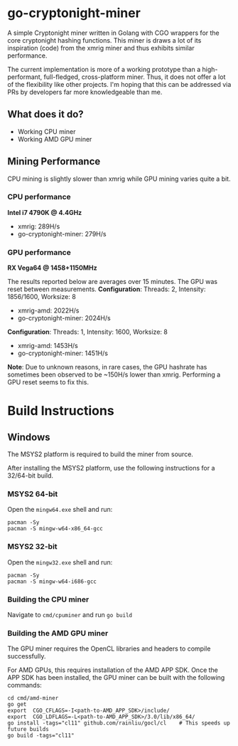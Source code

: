 # go-cryptonight-miner

A simple Cryptonight miner written in Golang with CGO wrappers for the core cryptonight hashing functions. This miner is draws a lot of its inspiration (code) from the xmrig miner and thus exhibits similar performance.

The current implementation is more of a working prototype than a high-performant, full-fledged, cross-platform miner. Thus, it does not offer a lot of the flexibility like other projects.
I'm hoping that this can be addressed via PRs by developers far more knowledgeable than me.

## What does it do?
  - Working CPU miner
  - Working AMD GPU miner

## Mining Performance
CPU mining is slightly slower than xmrig while GPU mining varies quite a bit.

### CPU performance
**Intel i7 4790K @ 4.4GHz**  

  - xmrig:                 289H/s
  - go-cryptonight-miner:  279H/s

### GPU performance
**RX Vega64 @ 1458+1150MHz**  

The results reported below are averages over 15 minutes. The GPU was reset between measurements.
**Configuration**: Threads: 2, Intensity: 1856/1600, Worksize: 8
  - xmrig-amd:            2022H/s
  - go-cryptonight-miner: 2024H/s
  
**Configuration**: Threads: 1, Intensity: 1600, Worksize: 8
  - xmrig-amd:            1453H/s
  - go-cryptonight-miner: 1451H/s

**Note**: Due to unknown reasons, in rare cases, the GPU hashrate has sometimes been observed to be ~150H/s lower than xmrig. Performing a GPU reset seems to fix this.

# Build Instructions

## Windows
The MSYS2 platform is required to build the miner from source.  

After installing the MSYS2 platform, use the following instructions for a 32/64-bit build.

### MSYS2 64-bit
Open the `mingw64.exe` shell and run:

    pacman -Sy
    pacman -S mingw-w64-x86_64-gcc

### MSYS2 32-bit
Open the `mingw32.exe` shell and run:

    pacman -Sy
    pacman -S mingw-w64-i686-gcc

### Building the CPU miner
Navigate to `cmd/cpuminer` and run `go build`

### Building the AMD GPU miner
The GPU miner requires the OpenCL libraries and headers to compile successfully.

For AMD GPUs, this requires installation of the AMD APP SDK. Once the APP SDK has been installed, the GPU miner can be built with the following commands:

    cd cmd/amd-miner
    go get
    export  CGO_CFLAGS=-I<path-to-AMD_APP_SDK>/include/
    export  CGO_LDFLAGS=-L<path-to-AMD_APP_SDK>/3.0/lib/x86_64/
    go install -tags="cl11" github.com/rainliu/gocl/cl    # This speeds up future builds
    go build -tags="cl11"
    
